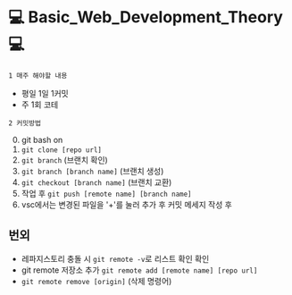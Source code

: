 # :computer: Basic_Web_Development_Theory :computer:

`1 매주 해야할 내용`

- 평일 1일 1커밋
-  주 1회 코테

`2 커밋방법`

0. git bash on
1. `git clone [repo url]`
2. `git branch` (브랜치 확인)
3. `git branch [branch name]` (브랜치 생성)
4. `git checkout [branch name]` (브랜치 교환)
5. 작업 후 `git push [remote name] [branch name]`
6. vsc에서는 변경된 파일을 '+'를 눌러 추가 후 커밋 메세지 작성 후

## 번외
- 레파지스토리 충돌 시 `git remote -v`로 리스트 확인 확인
- git remote 저장소 추가 `git remote add [remote name] [repo url]`
- `git remote remove [origin]` (삭제 명령어)